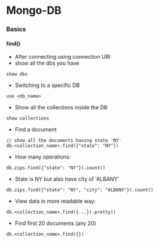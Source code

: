 # Mongo-DB
### Basics
#### find()
* After connecting using connection URI
* show all the dbs you have
```
show dbs
```
* Switching to a specific DB
```
use <db_name>
```
* Show all the collections inside the DB
```
show collections
```
* Find a document
```
// show all the documents having state 'NY'
db.<collection_name>.find({"state": "NY"})
```
* How many operations:
```
db.zips.find({"state": "NY"}).count()
```
* State is NY but also have city of 'ALBANY'
```
db.zips.find({"state": "NY", "city": "ALBANY"}).count()
```
* View data in more readable way:
```
db.<collection_name>.find({...}).pretty()
```
* Find first 20 documents (any 20)
```
db.<collection_name>.find({})
```
